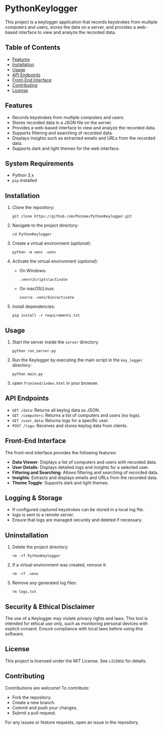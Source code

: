 # PythonKeylogger

This project is a keylogger application that records keystrokes from multiple computers and users, stores the data on a server, and provides a web-based interface to view and analyze the recorded data.

## Table of Contents

- [Features](#features)
- [Installation](#installation)
- [Usage](#usage)
- [API Endpoints](#api-endpoints)
- [Front-End Interface](#front-end-interface)
- [Contributing](#contributing)
- [License](#license)

## Features

- Records keystrokes from multiple computers and users.
- Stores recorded data in a JSON file on the server.
- Provides a web-based interface to view and analyze the recorded data.
- Supports filtering and searching of recorded data.
- Displays insights such as extracted emails and URLs from the recorded data.
- Supports dark and light themes for the web interface.

## System Requirements

- Python 3.x
- `pip` installed

## Installation

1. Clone the repository:

   ```shell
   git clone https://github.com/Penime/PythonKeylogger.git
   ```

2. Navigate to the project directory:

   ```shell
   cd PythonKeylogger
   ```

3. Create a virtual environment (*optional*):

   ```shell
   python -m venv .venv
   ```

4. Activate the virtual environment (*optional*):

   - On Windows:
     ```shell
     .venv\Scripts\activate
     ```
   - On macOS/Linux:
     ```shell
     source .venv/bin/activate
     ```

5. Install dependencies:

   ```shell
   pip install -r requirements.txt
   ```

## Usage

1. Start the server inside the `server` directory:

   ```shell
   python run_server.py
   ```

2. Run the Keylogger by executing the main script in the `key_logger` directory:

   ```shell
   python main.py
   ```

3. open `frontend/index.html` in your browser.

## API Endpoints

- `GET /data`: Returns all keylog data as JSON.
- `GET /computers`: Returns a list of computers and users (no logs).
- `GET /user_data`: Returns logs for a specific user.
- `POST /logs`: Receives and stores keylog data from clients.

## Front-End Interface

The front-end interface provides the following features:

- **Data Viewer**: Displays a list of computers and users with recorded data.
- **User Details**: Displays detailed logs and insights for a selected user.
- **Filtering and Searching**: Allows filtering and searching of recorded data.
- **Insights**: Extracts and displays emails and URLs from the recorded data.
- **Theme Toggle**: Supports dark and light themes.

## Logging & Storage

- If configured captured keystrokes can be stored in a local log file.
- logs is sent to a remote server.
- Ensure that logs are managed securely and deleted if necessary.

## Uninstallation

1. Delete the project directory:

   ```shell
   rm -rf PythonKeylogger
   ```

2. If a virtual environment was created, remove it:

   ```shell
   rm -rf .venv
   ```

3. Remove any generated log files:

   ```shell
   rm logs.txt
   ```

## Security & Ethical Disclaimer

The use of a Keylogger may violate privacy rights and laws. This tool is intended for ethical use only, such as monitoring personal devices with explicit consent. Ensure compliance with local laws before using this software.

## License

This project is licensed under the MIT License. See `LICENSE` for details.

## Contributing

Contributions are welcome! To contribute:

- Fork the repository.
- Create a new branch.
- Commit and push your changes.
- Submit a pull request.

For any issues or feature requests, open an issue in the repository.
